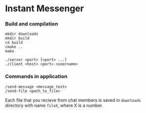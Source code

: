 # Instant Messenger

### Build and compilation

```
mkdir downloads
mkdir build
cd build
cmake ..
make

./server <port> [<port> ...]
./client <host> <port> <username>
```

### Commands in application

```
/send-message <message_text>
/send-file <path_to_file>
```

Each file that you recieve from chat members is saved in `downloads` directory with name `fileX`, where X is a number.


